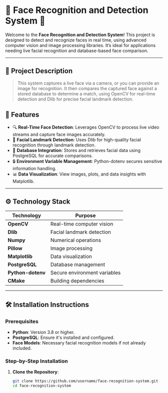# 🎉 Face Recognition and Detection System 🎉

Welcome to the **Face Recognition and Detection System**! This project is designed to detect and recognize faces in real time, using advanced computer vision and image processing libraries. It’s ideal for applications needing live facial recognition and database-based face comparison.

---

## 📌 Project Description

> This system captures a live face via a camera, or you can provide an image for recognition. It then compares the captured face against a stored database to determine a match, using OpenCV for real-time detection and Dlib for precise facial landmark detection.

## 🚀 Features

- 🔍 **Real-Time Face Detection**: Leverages OpenCV to process live video streams and capture face images accurately.
- 🎯 **Facial Landmark Detection**: Uses Dlib for high-quality facial recognition through landmark detection.
- 💾 **Database Integration**: Stores and retrieves facial data using PostgreSQL for accurate comparisons.
- 🔒 **Environment Variable Management**: Python-dotenv secures sensitive information handling.
- 📊 **Data Visualization**: View images, plots, and data insights with Matplotlib.

---

## ⚙️ Technology Stack

| Technology       | Purpose                          |
|------------------|----------------------------------|
| **OpenCV**       | Real-time computer vision        |
| **Dlib**         | Facial landmark detection        |
| **Numpy**        | Numerical operations             |
| **Pillow**       | Image processing                 |
| **Matplotlib**   | Data visualization               |
| **PostgreSQL**   | Database management              |
| **Python-dotenv**| Secure environment variables     |
| **CMake**        | Building dependencies            |

---

## 🛠 Installation Instructions

### Prerequisites
- **Python**: Version 3.8 or higher.
- **PostgreSQL**: Ensure it's installed and configured.
- **Face Models**: Necessary facial recognition models if not already included.

### Step-by-Step Installation

1. **Clone the Repository**:
   ```bash
   git clone https://github.com/username/face-recognition-system.git
   cd face-recognition-system
